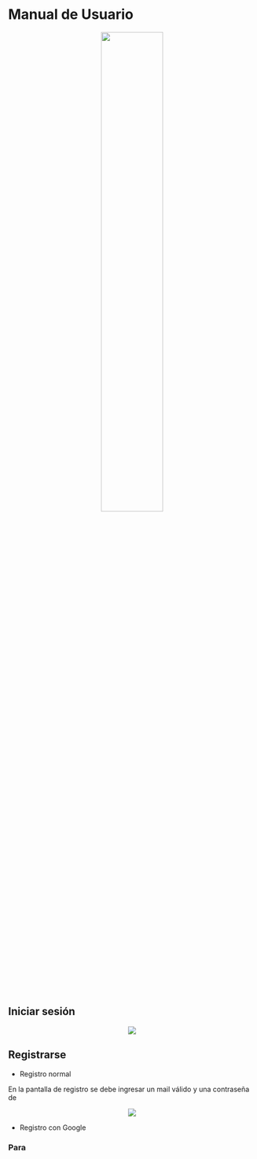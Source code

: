 <!-- # taller2-ubademy-app
Aplicacion Mobile de Ubademy

![example workflow](https://github.com/MarcosRolando/taller2-ubademy-app/actions/workflows/node.js.yml/badge.svg)


Un texto para probar editar la pagina

 -->
# Manual de Usuario

<p align="center">
  <img src="./../taller2-ubademy-app/assets/ubademy-logo.png" style="height:50%">
</p>

## Iniciar sesión

<p align="center">
  <img src="./../taller2-ubademy-app/docs/images/login01.jpeg">
</p>

## Registrarse

* Registro normal

En la pantalla de registro se debe ingresar un mail válido y una contraseña de 

<p align="center">
  <img src="./../taller2-ubademy-app/docs/images/signin01.jpeg">
</p>



* Registro con Google

### Para